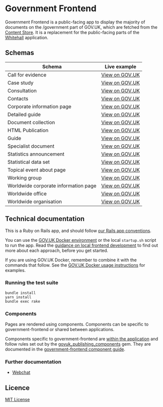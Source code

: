 # Government Frontend

Government Frontend is a public-facing app to display the majority of documents on the /government part of GOV.UK, which are fetched from the [Content Store](https://github.com/alphagov/content-store). It is a replacement for the public-facing parts of the [Whitehall](https://github.com/alphagov/whitehall) application.

## Schemas

| Schema | Live example |
|---|---|
| Call for evidence | [View on GOV.UK](https://www.gov.uk/government/calls-for-evidence/local-air-quality-management-public-authorities-call-for-evidence) |
| Case study | [View on GOV.UK](https://www.gov.uk/government/case-studies/2013-elections-in-swaziland) |
| Consultation | [View on GOV.UK](https://www.gov.uk/government/consultations/soft-drinks-industry-levy) |
| Contacts | [View on GOV.UK](https://www.gov.uk/government/organisations/hm-revenue-customs/contact/alcohol-duties-national-registration-unit) |
| Corporate information page | [View on GOV.UK](https://www.gov.uk/government/organisations/government-digital-service/about) |
| Detailed guide | [View on GOV.UK](https://www.gov.uk/guidance/waste-exemption-nwfd-2-temporary-storage-at-the-place-of-production--2) |
| Document collection | [View on GOV.UK](https://www.gov.uk/government/collections/statutory-guidance-schools) |
| HTML Publication | [View on GOV.UK](https://www.gov.uk/government/publications/budget-2016-documents/budget-2016)|
| Guide | [View on GOV.UK](https://www.gov.uk/log-in-register-hmrc-online-services)|
| Specialist document | [View on GOV.UK](https://www.gov.uk/business-finance-support/access-to-finance-advice-north-west-england) |
| Statistics announcement | [View on GOV.UK](https://www.gov.uk/government/statistics/announcements/diagnostic-imaging-dataset-for-september-2015) |
| Statistical data set | [View on GOV.UK](https://www.gov.uk/government/statistical-data-sets/unclaimed-estates-list) |
| Topical event about page | [View on GOV.UK](https://www.gov.uk/government/topical-events/2014-overseas-territories-joint-ministerial-council/about) |
| Working group | [View on GOV.UK](https://www.gov.uk/government/groups/abstraction-reform) |
| Worldwide corporate information page | [View on GOV.UK](https://www.gov.uk/world/organisations/british-embassy-madrid/about/complaints-procedure) |
| Worldwide office | [View on GOV.UK](https://www.gov.uk/world/organisations/british-embassy-paris/office/british-embassy) |
| Worldwide organisation | [View on GOV.UK](https://www.gov.uk/world/organisations/british-embassy-madrid) |

## Technical documentation

This is a Ruby on Rails app, and should follow [our Rails app conventions](https://docs.publishing.service.gov.uk/manual/conventions-for-rails-applications.html).

You can use the [GOV.UK Docker environment](https://github.com/alphagov/govuk-docker) or the local `startup.sh` script to run the app. Read the [guidance on local frontend development](https://docs.publishing.service.gov.uk/manual/local-frontend-development.html) to find out more about each approach, before you get started.

If you are using GOV.UK Docker, remember to combine it with the commands that follow. See the [GOV.UK Docker usage instructions](https://github.com/alphagov/govuk-docker#usage) for examples.

### Running the test suite

```
bundle install
yarn install
bundle exec rake
```

### Components

Pages are rendered using components. Components can be specific to government-frontend or shared between applications.

Components specific to government-frontend are [within the application](https://github.com/alphagov/government-frontend/tree/master/app/views/components) and follow rules set out by the [govuk_publishing_components](https://github.com/alphagov/govuk_publishing_components) gem. They are documented in the [government-frontend component guide](https://government-frontend.herokuapp.com/component-guide).

### Further documentation

- [Webchat](docs/webchat.md)

## Licence

[MIT License](LICENCE)
